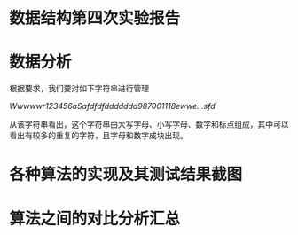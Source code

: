 # 数据结构第四次实验报告

# 数据分析

根据要求，我们要对如下字符串进行管理

*Wwwwwr123456aSafdfdfddddddd987001118ewwe…sfd*

从该字符串看出，这个字符串由大写字母、小写字母、数字和标点组成，其中可以看出有较多的重复的字符，且字母和数字成块出现。

# 各种算法的实现及其测试结果截图

# 算法之间的对比分析汇总